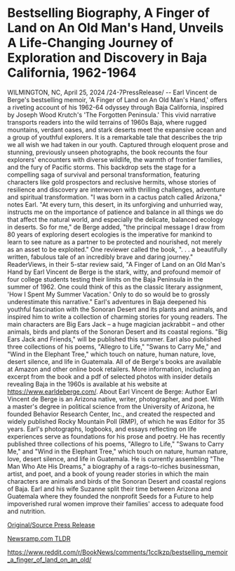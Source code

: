 # Bestselling Biography, A Finger of Land on An Old Man's Hand, Unveils A Life-Changing Journey of Exploration and Discovery in Baja California, 1962-1964

WILMINGTON, NC, April 25, 2024 /24-7PressRelease/ -- Earl Vincent de Berge's bestselling memoir, 'A Finger of Land on An Old Man's Hand,' offers a riveting account of his 1962-64 odyssey through Baja California, inspired by Joseph Wood Krutch's 'The Forgotten Peninsula.' This vivid narrative transports readers into the wild terrains of 1960s Baja, where rugged mountains, verdant oases, and stark deserts meet the expansive ocean and a group of youthful explorers. It is a remarkable tale that describes the trip we all wish we had taken in our youth.  Captured through eloquent prose and stunning, previously unseen photographs, the book recounts the four explorers' encounters with diverse wildlife, the warmth of frontier families, and the fury of Pacific storms. This backdrop sets the stage for a compelling saga of survival and personal transformation, featuring characters like gold prospectors and reclusive hermits, whose stories of resilience and discovery are interwoven with thrilling challenges, adventure and spiritual transformation.  "I was born in a cactus patch called Arizona," notes Earl. "At every turn, this desert, in its unforgiving and unhurried way, instructs me on the importance of patience and balance in all things we do that affect the natural world, and especially the delicate, balanced ecology in deserts. So for me," de Berge added, "the principal message I draw from 80 years of exploring desert ecologies is the imperative for mankind to learn to see nature as a partner to be protected and nourished, not merely as an asset to be exploited."  One reviewer called the book, ". . . a beautifully written, fabulous tale of an incredibly brave and daring journey." ReaderViews, in their 5-star review said, "A Finger of Land on an Old Man's Hand by Earl Vincent de Berge is the stark, witty, and profound memoir of four college students testing their limits on the Baja Peninsula in the summer of 1962. One could think of this as the classic literary assignment, 'How I Spent My Summer Vacation.' Only to do so would be to grossly underestimate this narrative."  Earl's adventures in Baja deepened his youthful fascination with the Sonoran Desert and its plants and animals, and inspired him to write a collection of charming stories for young readers. The main characters are Big Ears Jack – a huge magician jackrabbit – and other animals, birds and plants of the Sonoran Desert and its coastal regions. "Big Ears Jack and Friends," will be published this summer.  Earl also published three collections of his poems, "Allegro to Life," "Swans to Carry Me," and "Wind in the Elephant Tree," which touch on nature, human nature, love, desert silence, and life in Guatemala.  All of de Berge's books are available at Amazon and other online book retailers. More information, including an excerpt from the book and a pdf of selected photos with insider details revealing Baja in the 1960s is available at his website at https://www.earldeberge.com/.  About Earl Vincent de Berge:  Author Earl Vincent de Berge is an Arizona native, writer, photographer, and poet. With a master's degree in political science from the University of Arizona, he founded Behavior Research Center, Inc., and created the respected and widely published Rocky Mountain Poll (RMP), of which he was Editor for 35 years. Earl's photographs, logbooks, and essays reflecting on life experiences serve as foundations for his prose and poetry. He has recently published three collections of his poems, "Allegro to Life," "Swans to Carry Me," and "Wind in the Elephant Tree," which touch on nature, human nature, love, desert silence, and life in Guatemala.  He is currently assembling "The Man Who Ate His Dreams," a biography of a rags-to-riches businessman, artist, and poet, and a book of young reader stories in which the main characters are animals and birds of the Sonoran Desert and coastal regions of Baja.  Earl and his wife Suzanne split their time between Arizona and Guatemala where they founded the nonprofit Seeds for a Future to help impoverished rural women improve their families' access to adequate food and nutrition. 

[Original/Source Press Release](https://www.24-7pressrelease.com/press-release/510292/bestselling-biography-a-finger-of-land-on-an-old-mans-hand-unveils-a-life-changing-journey-of-exploration-and-discovery-in-baja-california-1962-1964)
                    

[Newsramp.com TLDR](None) 

https://www.reddit.com/r/BookNews/comments/1cclkzp/bestselling_memoir_a_finger_of_land_on_an_old/